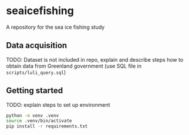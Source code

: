 # seaicefishing
A repository for the sea ice fishing study

## Data acquisition

TODO: Dataset is not included in repo, explain and describe steps how to obtain data from Greenland government (use SQL file in `scripts/luli_query.sql`)

## Getting started

TODO: explain steps to set up environment

```bash
python -m venv .venv
source .venv/bin/activate
pip install -r requirements.txt
```